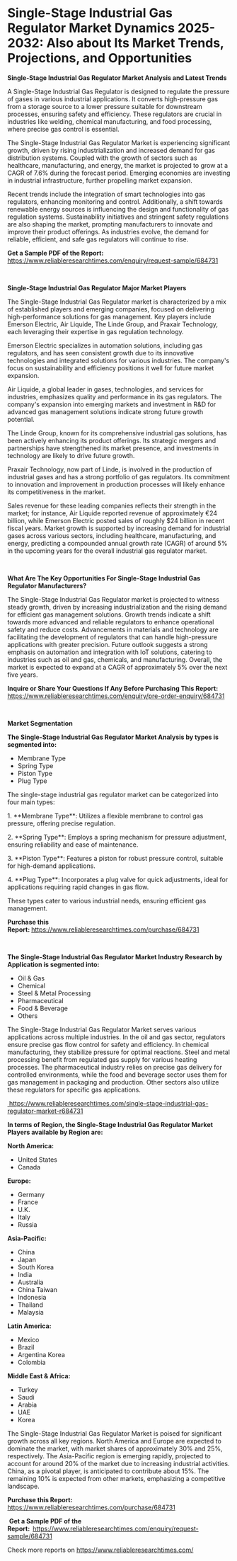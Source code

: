 <p><h1>Single-Stage Industrial Gas Regulator Market Dynamics 2025-2032: Also about Its Market Trends, Projections, and Opportunities</h1></p><p><strong>Single-Stage Industrial Gas Regulator Market Analysis and Latest Trends</strong></p>
<p><p>A Single-Stage Industrial Gas Regulator is designed to regulate the pressure of gases in various industrial applications. It converts high-pressure gas from a storage source to a lower pressure suitable for downstream processes, ensuring safety and efficiency. These regulators are crucial in industries like welding, chemical manufacturing, and food processing, where precise gas control is essential.</p><p>The Single-Stage Industrial Gas Regulator Market is experiencing significant growth, driven by rising industrialization and increased demand for gas distribution systems. Coupled with the growth of sectors such as healthcare, manufacturing, and energy, the market is projected to grow at a CAGR of 7.6% during the forecast period. Emerging economies are investing in industrial infrastructure, further propelling market expansion.</p><p>Recent trends include the integration of smart technologies into gas regulators, enhancing monitoring and control. Additionally, a shift towards renewable energy sources is influencing the design and functionality of gas regulation systems. Sustainability initiatives and stringent safety regulations are also shaping the market, prompting manufacturers to innovate and improve their product offerings. As industries evolve, the demand for reliable, efficient, and safe gas regulators will continue to rise.</p></p>
<p><strong>Get a Sample PDF of the Report:&nbsp;</strong> <a href="https://www.reliableresearchtimes.com/enquiry/request-sample/684731?utm_campaign=3358&utm_medium=2&utm_source=Github&utm_content=ia&utm_term=29032025&utm_id=single-stage-industrial-gas-regulator">https://www.reliableresearchtimes.com/enquiry/request-sample/684731</a></p>
<p>&nbsp;</p>
<p><strong>Single-Stage Industrial Gas Regulator Major Market Players</strong></p>
<p><p>The Single-Stage Industrial Gas Regulator market is characterized by a mix of established players and emerging companies, focused on delivering high-performance solutions for gas management. Key players include Emerson Electric, Air Liquide, The Linde Group, and Praxair Technology, each leveraging their expertise in gas regulation technology.</p><p>Emerson Electric specializes in automation solutions, including gas regulators, and has seen consistent growth due to its innovative technologies and integrated solutions for various industries. The company's focus on sustainability and efficiency positions it well for future market expansion.</p><p>Air Liquide, a global leader in gases, technologies, and services for industries, emphasizes quality and performance in its gas regulators. The company's expansion into emerging markets and investment in R&D for advanced gas management solutions indicate strong future growth potential.</p><p>The Linde Group, known for its comprehensive industrial gas solutions, has been actively enhancing its product offerings. Its strategic mergers and partnerships have strengthened its market presence, and investments in technology are likely to drive future growth.</p><p>Praxair Technology, now part of Linde, is involved in the production of industrial gases and has a strong portfolio of gas regulators. Its commitment to innovation and improvement in production processes will likely enhance its competitiveness in the market.</p><p>Sales revenue for these leading companies reflects their strength in the market; for instance, Air Liquide reported revenue of approximately €24 billion, while Emerson Electric posted sales of roughly $24 billion in recent fiscal years. Market growth is supported by increasing demand for industrial gases across various sectors, including healthcare, manufacturing, and energy, predicting a compounded annual growth rate (CAGR) of around 5% in the upcoming years for the overall industrial gas regulator market.</p></p>
<p>&nbsp;</p>
<p><strong>What Are The Key Opportunities For Single-Stage Industrial Gas Regulator Manufacturers?</strong></p>
<p><p>The Single-Stage Industrial Gas Regulator market is projected to witness steady growth, driven by increasing industrialization and the rising demand for efficient gas management solutions. Growth trends indicate a shift towards more advanced and reliable regulators to enhance operational safety and reduce costs. Advancements in materials and technology are facilitating the development of regulators that can handle high-pressure applications with greater precision. Future outlook suggests a strong emphasis on automation and integration with IoT solutions, catering to industries such as oil and gas, chemicals, and manufacturing. Overall, the market is expected to expand at a CAGR of approximately 5% over the next five years.</p></p>
<p><strong>Inquire or Share Your Questions If Any Before Purchasing This Report:</strong> <a href="https://www.reliableresearchtimes.com/enquiry/pre-order-enquiry/684731?utm_campaign=3358&utm_medium=2&utm_source=Github&utm_content=ia&utm_term=29032025&utm_id=single-stage-industrial-gas-regulator">https://www.reliableresearchtimes.com/enquiry/pre-order-enquiry/684731</a></p>
<p>&nbsp;</p>
<p><strong>Market Segmentation</strong></p>
<p><strong>The Single-Stage Industrial Gas Regulator Market Analysis by types is segmented into:</strong></p>
<p><ul><li>Membrane Type</li><li>Spring Type</li><li>Piston Type</li><li>Plug Type</li></ul></p>
<p><p>The single-stage industrial gas regulator market can be categorized into four main types: </p><p>1. **Membrane Type**: Utilizes a flexible membrane to control gas pressure, offering precise regulation.</p><p>2. **Spring Type**: Employs a spring mechanism for pressure adjustment, ensuring reliability and ease of maintenance.</p><p>3. **Piston Type**: Features a piston for robust pressure control, suitable for high-demand applications.</p><p>4. **Plug Type**: Incorporates a plug valve for quick adjustments, ideal for applications requiring rapid changes in gas flow. </p><p>These types cater to various industrial needs, ensuring efficient gas management.</p></p>
<p><strong>Purchase this Report:&nbsp;</strong><a href="https://www.reliableresearchtimes.com/purchase/684731?utm_campaign=3358&utm_medium=2&utm_source=Github&utm_content=ia&utm_term=29032025&utm_id=single-stage-industrial-gas-regulator">https://www.reliableresearchtimes.com/purchase/684731</a></p>
<p>&nbsp;</p>
<p><strong>The Single-Stage Industrial Gas Regulator Market Industry Research by Application is segmented into:</strong></p>
<p><ul><li>Oil & Gas</li><li>Chemical</li><li>Steel & Metal Processing</li><li>Pharmaceutical</li><li>Food & Beverage</li><li>Others</li></ul></p>
<p><p>The Single-Stage Industrial Gas Regulator Market serves various applications across multiple industries. In the oil and gas sector, regulators ensure precise gas flow control for safety and efficiency. In chemical manufacturing, they stabilize pressure for optimal reactions. Steel and metal processing benefit from regulated gas supply for various heating processes. The pharmaceutical industry relies on precise gas delivery for controlled environments, while the food and beverage sector uses them for gas management in packaging and production. Other sectors also utilize these regulators for specific gas applications.</p></p>
<p><a href="https://www.reliableresearchtimes.com/single-stage-industrial-gas-regulator-market-r684731?utm_campaign=3358&utm_medium=2&utm_source=Github&utm_content=ia&utm_term=29032025&utm_id=single-stage-industrial-gas-regulator">&nbsp;https://www.reliableresearchtimes.com/single-stage-industrial-gas-regulator-market-r684731</a></p>
<p><strong>In terms of Region, the Single-Stage Industrial Gas Regulator Market Players available by Region are:</strong></p>
<p>
    <p> <strong> North America: </strong>
        <ul>
            <li>United States</li>
            <li>Canada</li>
        </ul>
        </p> 
    <p> <strong> Europe: </strong>
        <ul>
            <li>Germany</li>
            <li>France</li>
            <li>U.K.</li>
            <li>Italy</li>
            <li>Russia</li>
        </ul>
        </p> 
    <p> <strong> Asia-Pacific: </strong>
        <ul>
            <li>China</li>
            <li>Japan</li>
            <li>South Korea</li>
            <li>India</li>
            <li>Australia</li>
            <li>China Taiwan</li>
            <li>Indonesia</li>
            <li>Thailand</li>
            <li>Malaysia</li>
        </ul>
        </p> 
    <p> <strong> Latin America: </strong>
        <ul>
            <li>Mexico</li>
            <li>Brazil</li>
            <li>Argentina Korea</li>
            <li>Colombia</li>
        </ul>
        </p> 
    <p> <strong> Middle East & Africa: </strong>
        <ul>
            <li>Turkey</li>
            <li>Saudi</li>
            <li>Arabia</li>
            <li>UAE</li>
            <li>Korea</li>
        </ul>
    </p>
    </p>
<p><p>The Single-Stage Industrial Gas Regulator Market is poised for significant growth across all key regions. North America and Europe are expected to dominate the market, with market shares of approximately 30% and 25%, respectively. The Asia-Pacific region is emerging rapidly, projected to account for around 20% of the market due to increasing industrial activities. China, as a pivotal player, is anticipated to contribute about 15%. The remaining 10% is expected from other markets, emphasizing a competitive landscape.</p></p>
<p><strong>Purchase this Report: </strong><a href="https://www.reliableresearchtimes.com/purchase/684731?utm_campaign=3358&utm_medium=2&utm_source=Github&utm_content=ia&utm_term=29032025&utm_id=single-stage-industrial-gas-regulator">https://www.reliableresearchtimes.com/purchase/684731</a></p>
<p>&nbsp;<strong>Get a Sample PDF of the Report:&nbsp;&nbsp;</strong><a href="https://www.reliableresearchtimes.com/enquiry/request-sample/684731?utm_campaign=3358&utm_medium=2&utm_source=Github&utm_content=ia&utm_term=29032025&utm_id=single-stage-industrial-gas-regulator">https://www.reliableresearchtimes.com/enquiry/request-sample/684731</a></p>
<p><strong></strong></p>
<p>Check more reports on <a href="https://www.reliableresearchtimes.com/?utm_campaign=3358&utm_medium=2&utm_source=Github&utm_content=ia&utm_term=29032025&utm_id=single-stage-industrial-gas-regulator">https://www.reliableresearchtimes.com/</a></p>